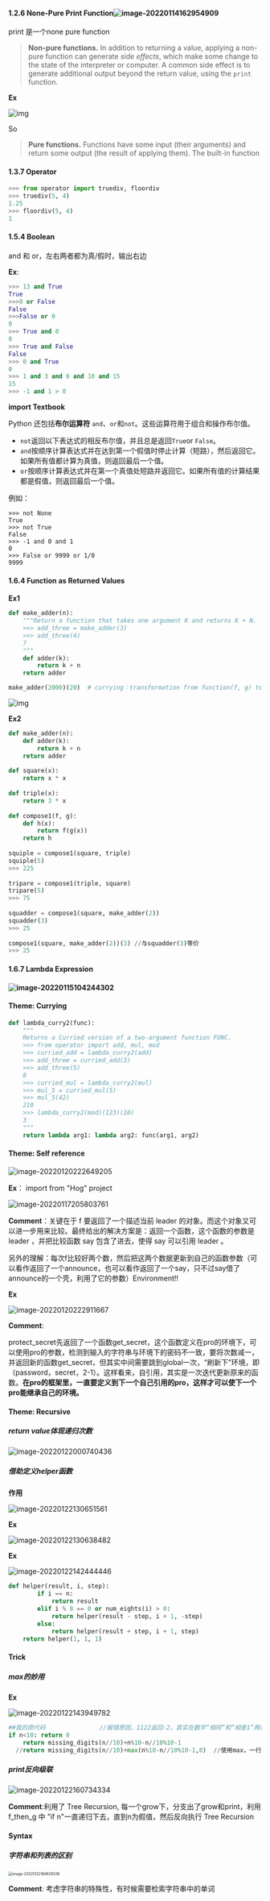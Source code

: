 

#### 1.2.6 None-Pure Print Function![image-20220114162954909](Chapter1.assets/image-20220114162954909.png)

print 是一个none pure function

> **Non-pure functions.** In addition to returning a value, applying a non-pure function can generate *side effects*, which make some change to the state of the interpreter or computer. A common side effect is to generate additional output beyond the return value, using the `print` function.

**Ex**

![img](Chapter1.assets/function_print.png)

So 

> **Pure functions.** Functions have some input (their arguments) and return some output (the result of applying them). The built-in function



#### 1.3.7 Operator

```python
>>> from operator import truediv, floordiv
>>> truediv(5, 4)
1.25
>>> floordiv(5, 4)
1
```

#### 1.5.4 Boolean

and 和 or，左右两者都为真/假时，输出右边

**Ex**:

```python
>>> 13 and True
True
>>>0 or False
False
>>>False or 0
0
>>> True and 0      
0
>>> True and False
False
>>> 0 and True
0
>>> 1 and 3 and 6 and 10 and 15
15
>>> -1 and 1 > 0
```



**import Textbook**

Python 还包括**布尔运算符** `and`、`or`和`not`。这些运算符用于组合和操作布尔值。

- `not`返回以下表达式的相反布尔值，并且总是返回`True`or `False`。
- `and`按顺序计算表达式并在达到第一个假值时停止计算（短路），然后返回它。如果所有值都计算为真值，则返回最后一个值。
- `or`按顺序计算表达式并在第一个真值处短路并返回它。如果所有值的计算结果都是假值，则返回最后一个值。

例如：

```
>>> not None
True
>>> not True
False
>>> -1 and 0 and 1
0
>>> False or 9999 or 1/0
9999
```



#### 1.6.4 Function as Returned Values

**Ex1**

```python
def make_adder(n):
    """Return a function that takes one argument K and returns K + N.
    >>> add_three = make_adder(3)
    >>> add_three(4)
    7
    """
    def adder(k):
        return k + n
    return adder

make_adder(2000)(20)  # currying：transformation from function(f, g) to function(f)(g)
```

![img](https://pic3.zhimg.com/v2-7df82807c3996057858f616ea66e926a_b.jpg)



**Ex2**

```python
def make_adder(n):
    def adder(k):
        return k + n
    return adder
​
def square(x):
    return x * x
​
def triple(x):
    return 3 * x
​
def compose1(f, g):
    def h(x):
        return f(g(x))
    return h
​
squiple = compose1(square, triple)
squiple(5)
>>> 225
​
tripare = compose1(triple, square)
tripare(5)
>>> 75
​
squadder = compose1(square, make_adder(2))
squadder(3)
>>> 25
​
compose1(square, make_adder(2))(3) //与squadder(3)等价
>>> 25
```



#### 1.6.7 Lambda Expression

#### ![image-20220115104244302](../../AppData/Roaming/Typora/typora-user-images/image-20220115104244302.png)



#### Theme:  Currying

```python
def lambda_curry2(func):
    """
    Returns a Curried version of a two-argument function FUNC.
    >>> from operator import add, mul, mod
    >>> curried_add = lambda_curry2(add)
    >>> add_three = curried_add(3)
    >>> add_three(5)
    8
    >>> curried_mul = lambda_curry2(mul)
    >>> mul_5 = curried_mul(5)
    >>> mul_5(42)
    210
    >>> lambda_curry2(mod)(123)(10)
    3
    """
    return lambda arg1: lambda arg2: func(arg1, arg2)
```



#### Theme: Self reference

![image-20220120222649205](../../AppData/Roaming/Typora/typora-user-images/image-20220120222649205.png)



**Ex**： import from "Hog" project

![image-20220117205803761](../../AppData/Roaming/Typora/typora-user-images/image-20220117205803761.png)

**Comment**：关键在于 f 要返回了一个描述当前 leader 的对象。而这个对象又可以进一步用来比较。最终给出的解决方案是：返回一个函数，这个函数的参数是 leader ，并把比较函数 say 包含了进去，使得 say 可以引用 leader 。

另外的理解：每次f比较好两个数，然后把这两个数据更新到自己的函数参数（可以看作返回了一个announce，也可以看作返回了一个say，只不过say借了announce的一个壳，利用了它的参数）Environment!!



**Ex**

![image-20220120222911667](../../AppData/Roaming/Typora/typora-user-images/image-20220120222911667.png)

**Comment**:

protect_secret先返回了一个函数get_secret，这个函数定义在pro的环境下，可以使用pro的参数，检测到输入的字符串与环境下的密码不一致，要将次数减一，并返回新的函数get_secret，但其实中间需要跳到global一次，“刷新下”环境，即（password，secret，2-1）。这样看来，自引用，其实是一次迭代更新原来的函数。**在pro的框架里，一直要定义到下一个自己引用的pro，这样才可以使下一个pro能继承自己的环境。**



#### Theme: Recursive

##### return value体现递归次数

![image-20220122000740436](../../AppData/Roaming/Typora/typora-user-images/image-20220122000740436.png)



##### 借助定义helper函数

**作用**

![image-20220122130651561](../../AppData/Roaming/Typora/typora-user-images/image-20220122130651561.png)

**Ex**

![image-20220122130638482](../../AppData/Roaming/Typora/typora-user-images/image-20220122130638482.png)

**Ex**

![image-20220122142444446](../../AppData/Roaming/Typora/typora-user-images/image-20220122142444446.png)

```python
def helper(result, i, step):
        if i == n:
            return result
        elif i % 8 == 0 or num_eights(i) > 0:
            return helper(result - step, i + 1, -step)
        else:
            return helper(result + step, i + 1, step)
    return helper(1, 1, 1)
```



#### Trick

##### max的妙用

**Ex**

![image-20220122143949782](../../AppData/Roaming/Typora/typora-user-images/image-20220122143949782.png)

```python
##我的原代码               //报错原因，1122返回-2。其实在数字“相同”和“相差1”两种情况下，都应返回0.即当计算为-1，应返回0.
if n<10: return 0
    return missing_digits(n//10)+n%10-n//10%10-1  
  //return missing_digits(n//10)+max(n%10-n//10%10-1,0)  //使用max，一行完善，0的时候返回0，-1的时候也返回0
```



##### print反向级联

![image-20220122160734334](../../AppData/Roaming/Typora/typora-user-images/image-20220122160734334.png)

**Comment**:利用了 Tree Recursion, 每一个grow下，分支出了grow和print，利用 f_then_g 中  ”if n"一直递归下去，直到n为假值，然后反向执行 Tree Recursion

#### Syntax

##### 字符串和列表的区别

<img src="../../AppData/Roaming/Typora/typora-user-images/image-20220122164829336.png" alt="image-20220122164829336" style="zoom:50%;" />

**Comment**: 考虑字符串的特殊性，有时候需要检索字符串中的单词
